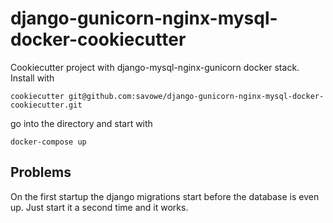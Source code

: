 # django-gunicorn-nginx-mysql-docker-cookiecutter
Cookiecutter project with django-mysql-nginx-gunicorn docker stack.  
Install with
```
cookiecutter git@github.com:savowe/django-gunicorn-nginx-mysql-docker-cookiecutter.git
```
go into the directory and start with
```
docker-compose up
```
## Problems
On the first startup the django migrations start before the database is even up. Just start it a second time and it works.